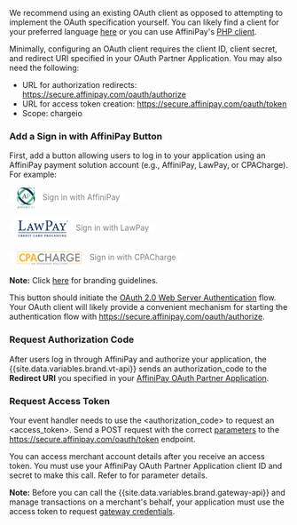 We recommend using an existing OAuth client as opposed to attempting to implement the OAuth specification yourself. You can likely find a client for your preferred language <a href="http://oauth.net/code/" target="&#95;blank">here</a> or you can use AffiniPay's <a href="https://github.com/affinipay/affinipay-oauth-client-php-slim" target="&#95;blank">PHP client</a>.

Minimally, configuring an OAuth client requires the client ID, client secret, and redirect URI specified in your OAuth Partner Application. You may also need the following:

 - URL for authorization redirects: <span class="code-green">https://secure.affinipay.com/oauth/authorize</span>
 - URL for access token creation: <span class="code-green">https://secure.affinipay.com/oauth/token</span>
 - Scope: <span class="code-green">chargeio</span>

### Add a Sign in with AffiniPay Button

First, add a button allowing users to log in to your application using an AffiniPay payment solution account (e.g., AffiniPay, LawPay, or CPACharge). For example:

<a class="btn-large" style="background-color: #fff; color: gray; text-transform: none; padding-left: 10px; padding-right: 10px;"><img style="vertical-align: middle; padding-right: 10px;" src="../images/sign-in-affinipay-logo.png"/>Sign in with AffiniPay</a>

<a class="btn-large" style="background-color: #fff; color: gray; text-transform: none; padding-left: 10px; padding-right: 10px;"><img style="vertical-align: middle; padding-right: 10px;" src="../images/sign-in-lawpay-logo.png"/>Sign in with LawPay</a>

<a class="btn-large" style="background-color: #fff; color: gray; text-transform: none; padding-left: 10px; padding-right: 10px;"><img style="vertical-align: middle; padding-right: 10px;" src="../images/sign-in-cpacharge-logo.png"/>Sign in with CPACharge</a>

<span class="panel-note"><b>Note:</b> Click [here](../resources/branding-guidelines.html) for branding guidelines.</span>

This button should initiate the [OAuth 2.0 Web Server Authentication](../basics/authentication.html#web-server) flow. Your OAuth client will likely provide a convenient mechanism for starting the authentication flow with <span class="code-green">https://secure.affinipay.com/oauth/authorize</span>.

### Request Authorization Code

After users log in through AffiniPay and authorize your application, the {{site.data.variables.brand.vt-api}} sends an <span class="code-green">authorization_code</span> to the **Redirect URI** you specified in your [AffiniPay OAuth Partner Application](../guides/app-dev-getting-started.html#configure-your-partner-application).

### Request Access Token

Your event handler needs to use the <span class="code-green">&lt;authorization_code&gt;</span> to request an <span class="code-green">&lt;access_token&gt;</span>. Send a POST request with the correct <a href="../reference/api.html#RequestanAccessToken" target="&#95;blank">parameters</a> to the <span class="code-green">https://secure.affinipay.com/oauth/token</span> endpoint.

You can access merchant account details after you receive an access token. You must use your AffiniPay OAuth Partner Application client ID and secret to make this call. Refer to  for parameter details.

<span class="panel-note"><b>Note:</b> Before you can call the {{site.data.variables.brand.gateway-api}} and manage transactions on a merchant's behalf, your application must use the access token to request [gateway credentials](../guides/app-dev-getting-started.html#request-gateway-credentials).</span>

